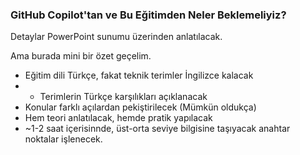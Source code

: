 ### GitHub Copilot'tan ve Bu Eğitimden Neler Beklemeliyiz?
Detaylar PowerPoint sunumu üzerinden anlatılacak.

Ama burada mini bir özet geçelim. 

- Eğitim dili Türkçe, fakat teknik terimler İngilizce kalacak
- - Terimlerin Türkçe karşılıkları açıklanacak
- Konular farklı açılardan pekiştirilecek (Mümkün oldukça)
- Hem teori anlatılacak, hemde pratik yapılacak
- ~1-2 saat içerisinnde, üst-orta seviye bilgisine taşıyacak anahtar noktalar işlenecek.

